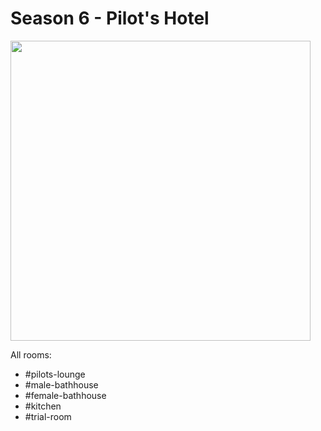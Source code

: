 # Season 6 - Pilot's Hotel

<img src="https://cdn.discordapp.com/attachments/782106320395436032/790250569859334153/S6.png" width="480">

All rooms:
* #pilots-lounge
* #male-bathhouse
* #female-bathhouse
* #kitchen
* #trial-room

